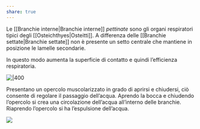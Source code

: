 ```yaml
---
share: true
---
```

Le [[Branchie interne|Branchie interne]] *pettinate* sono gli organi respiratori tipici degli [[Osteichthyes|Osteitti]].
A differenza delle [[Branchie settate|Branchie settate]] non è presente un setto centrale che mantiene in posizione le lamelle secondarie.

In questo modo aumenta la superficie di contatto e quindi l’efficienza respiratoria.

![|400](5847ca81ae3af0d1d84d615f47436b0f_MD5%201.png)

Presentano un opercolo muscolarizzato in grado di aprirsi e chiudersi, ciò  consente di regolare il passaggio dell’acqua.
Aprendo la bocca e chiudendo l’opercolo si crea una circolazione dell’acqua all’interno delle branchie.
Riaprendo l’opercolo si ha l’espulsione dell’acqua.

![](fd9ca6bfb67e51828dfbee86ba786c68_MD5%201.png)